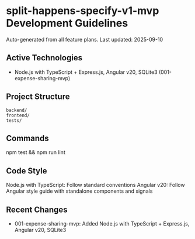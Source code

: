 # split-happens-specify-v1-mvp Development Guidelines

Auto-generated from all feature plans. Last updated: 2025-09-10

## Active Technologies
- Node.js with TypeScript + Express.js, Angular v20, SQLite3 (001-expense-sharing-mvp)

## Project Structure
```
backend/
frontend/
tests/
```

## Commands
npm test && npm run lint

## Code Style
Node.js with TypeScript: Follow standard conventions
Angular v20: Follow Angular style guide with standalone components and signals

## Recent Changes
- 001-expense-sharing-mvp: Added Node.js with TypeScript + Express.js, Angular v20, SQLite3

<!-- MANUAL ADDITIONS START -->
<!-- MANUAL ADDITIONS END -->